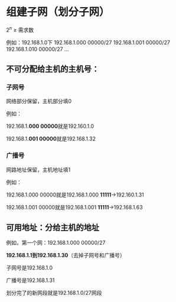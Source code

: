 # 组建子网（划分子网）

$2^n$ ≥ 需求数

例如：192.168.1.0下
192.168.1.000 00000/27
192.168.1.001 00000/27
192.168.1.010 00000/27
...



## 不可分配给主机的主机号：

### 子网号

网络部分保留，主机部分填0

例如：

192.168.1.**000 00000**就是192.160.1.0

192.168.1.**001 00000**就是192.168.1.32



### 广播号

网路地址保留，主机地址填1

例如：

192.168.1.000 00000就是192.168.1.000 **11111**->192.160.1.31

192.168.1.001 00000就是192.168.1.001 **11111**->192.168.1.63



## 可用地址：分给主机的地址

例如，第一个网：192.168.1.000 00000/27

**192.168.1.1到192.168.1.30**（去掉子网号和广播号）

子网号是192.168.1.0

广播号是192.168.1.31

划分完了的新网段就是192.168.1.0/27网段

